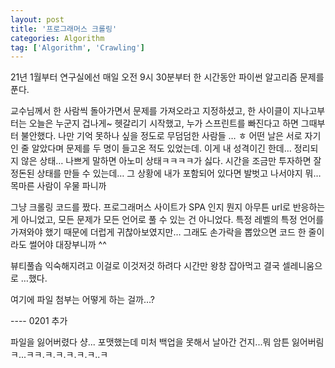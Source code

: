 ```yaml
---
layout: post
title: '프로그래머스 크롤링'
categories: Algorithm
tag: ['Algorithm', 'Crawling']
---
```


21년 1월부터 연구실에선 매일 오전 9시 30분부터 한 시간동안 파이썬 알고리즘 문제를 푼다. 

교수님께서 한 사람씩 돌아가면서 문제를 가져오라고 지정하셨고, 한 사이클이 지나고부터는 오늘은 누군지 겁나게~ 헷갈리기 시작했고, 누가 스프린트를 빠진다고 하면 그때부터 불안했다. 나만 기억 못하나 싶을 정도로 무덤덤한 사람들 … ㅎ 어떤 날은 서로 자기인 줄 알았다며 문제를 두 명이 들고온 적도 있었는데. 
이게 내 성격이긴 한데…   정리되지 않은 상태…  나쁘게 말하면 아노미 상태ㅋㅋㅋㅋ가 싫다. 시간을 조금만 투자하면 잘 정돈된 상태를 만들 수 있는데… 그 상황에 내가 포함되어 있다면 발벗고 나서야지 뭐… 목마른 사람이 우물 파니까    

그냥 크롤링 코드를 짰다. 프로그래머스 사이트가 SPA 인지 뭔지 아무튼 url로 반응하는게 아니었고, 모든 문제가 모든 언어로 풀 수 있는 건 아니었다. 특정 레벨의 특정 언어를 가져와야 했기 때문에 더럽게 귀찮아보였지만… 그래도 손가락을 뽑았으면 코드 한 줄이라도 썰어야 대장부니까 ^^   

뷰티풀솝 익숙해지려고 이걸로 이것저것 하려다 시간만 왕창 잡아먹고 결국 셀레니움으로 …했다. 


여기에 파일 첨부는 어떻게 하는 걸까…?   





---- 0201 추가

파일을 잃어버렸다 샹... 포맷했는데 미처 백업을 못해서 날아간 건지...뭐 암튼 잃어버림 ㅋ...ㅋㅋ.ㅋ.ㅋ.ㅋ.ㅋ.ㅋ..ㅋ
